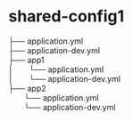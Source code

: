 # shared-config1
 
├── application.yml<br />
├── application-dev.yml<br />
├── app1<br />
│&emsp;&emsp;└── application.yml<br />
│&emsp;&emsp;└── application-dev.yml<br />
├── app2<br />
 &emsp;&emsp;└── application.yml<br />
 &emsp;&emsp;└── application-dev.yml<br />

